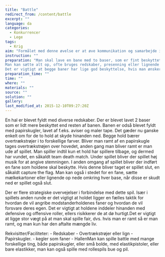 ```yaml
---
title: "Battle"
redirect_from: /content/battle
excerpt: ""
language: da
categories: 
  - Konkurrencer
  - Lege
tags: 
  - Krig
aim: "Formålet med denne øvelse er at øve kommunikation og samarbejde i en presset situation. Samt evaluering og planlægning af taktik mellem spillene"
instruction: ""
preparation: "Man skal lave en bane med to baser, som er fint beskyttet hvor der er plads til en fane osv.
Man kan sætte alt op, ofte bruges redskaber, presenning eller lignende fungerer også super op spændt som f.eks. væg eller tag.
Det er vigtigt at begge baner har lige god beskyttelse, hvis man ønsker en fair kamp, ellers kan man variere mellem åbent landskab eller meget beskyttelse."
preparation_time: ""
time: ""
where: ""
materials: ""
source: ""
solution: ""
gallery:
last_modified_at: 2015-12-10T09:27:20Z
---
```

En hal er blevet fyldt med diverse redskaber. Der er blevet lavet 2 baser som er lidt mere beskyttet end resten af banen. Banen er odså blevet fyldt med papirskugler, lavet af f.eks. aviser og maler tape. Det gæder nu ganske enkelt om for de to hold at skyde hinanden ned. Begge hold bærer overtrækstrøjer i to forskellige farver. Bliver man ramt af en papirskugle tages overtrækstrøjen over hovedet, anden gang man bliver ramt er man ude af spillet. Man spiller indtil kun et hold har spillere tilbage, og dermed har vundet, en såkaldt team death match. Under spillet bliver der spillet høj musik for at angive stemningen. I anden omgang af spillet bliver der indført en fane som holdene skal beskytte. Hvis denne bliver taget er spillet slut, en såkaldt capture the flag. Man kan også i stedet for en fane, sætte mælkekartoner eller lignende op nede omkring hver base, når disse er skudt ned er spillet også slut.

Der er flere strategiske overvejelser i forbindelse med dette spil. Især i spillets anden runde er det vigtigt at holdet ligger en fælles taktik for hvordan de vil angribe modstanderholdenes faner og hvordan de vil forsvare deres egen. Det er vigtigt at holdene inddeler hinanden med defensive og offensive roller, ellers risikkerer de at dø hurtigt.Det er vigtigt at ligge stor vægt på at man skal spille fair, dvs. hvis man er ramt så er man ramt, og man kun har den aftalte mængde liv.

Rekvisitter/Faciliteter: - Redskaber - Overtrækstrøjer eller lign - Papirskugler. - kegler som faner - HallenMan kan spille battle med mange forskellige ting, både papirskugler, eller små bolde, med elastikpistoler, eller bare elastikker, man kan også spille med rollespils bue og pil.
